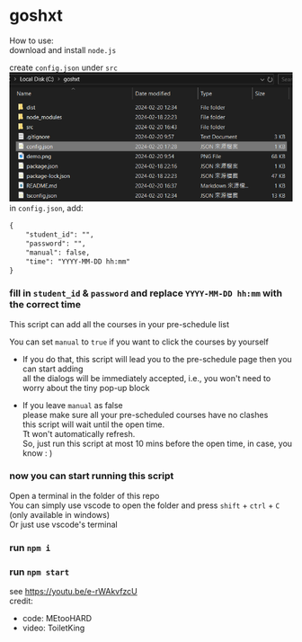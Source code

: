 # goshxt  
  
How to use:  
download and install `node.js`  

create `config.json` under `src`  
![alt text](https://github.com/594-666/goshxt/blob/main/demo.png?raw=true)  
in `config.json`, add:  
```
{
    "student_id": "",
    "password": "",
    "manual": false,
    "time": "YYYY-MM-DD hh:mm"
}
```
### fill in `student_id` & `password` and replace `YYYY-MM-DD hh:mm` with the correct time

This script can add all the courses in your pre-schedule list  

You can set `manual` to `true` if you want to click the courses by yourself 
- If you do that, this script will lead you to the pre-schedule page then you can start adding  
all the dialogs will be immediately accepted, i.e., you won't need to worry about the tiny pop-up block
  
- If you leave `manual` as false  
please make sure all your pre-scheduled courses have no clashes  
this script will wait until the open time.  
Tt won't automatically refresh.  
So, just run this script at most 10 mins before the open time, in case, you know : )  

### now you can start running this script
Open a terminal in the folder of this repo  
You can simply use vscode to open the folder and press `shift` + `ctrl` + `C` (only available in windows)  
Or just use vscode's terminal  
### run `npm i`
### run `npm start`
  
  
see https://youtu.be/e-rWAkvfzcU  
credit: 
- code: MEtooHARD
- video: ToiletKing